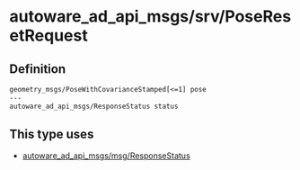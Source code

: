 # autoware_ad_api_msgs/srv/PoseResetRequest

## Definition

```txt
geometry_msgs/PoseWithCovarianceStamped[<=1] pose
---
autoware_ad_api_msgs/ResponseStatus status
```

## This type uses

- [autoware_ad_api_msgs/msg/ResponseStatus](../../autoware_ad_api_msgs/msg/response_status.md)
